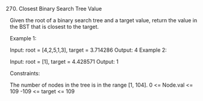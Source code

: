 270. Closest Binary Search Tree Value

Given the root of a binary search tree and a target value, return the value in the BST that is closest to the target.

 

Example 1:


Input: root = [4,2,5,1,3], target = 3.714286
Output: 4
Example 2:

Input: root = [1], target = 4.428571
Output: 1
 

Constraints:

The number of nodes in the tree is in the range [1, 104].
0 <= Node.val <= 109
-109 <= target <= 109